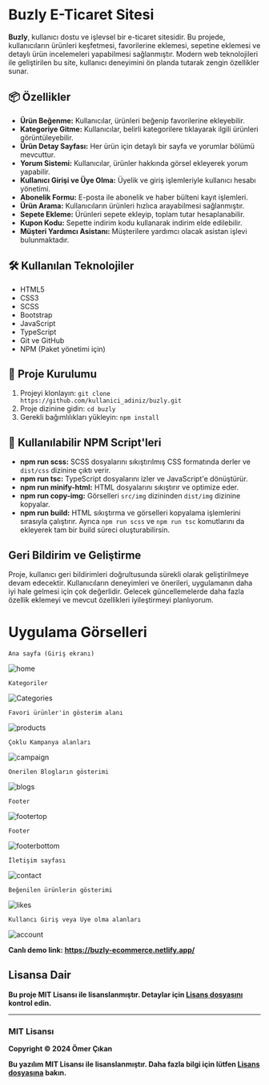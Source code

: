 <h1>Buzly E-Ticaret Sitesi</h1>

<p><strong>Buzly</strong>, kullanıcı dostu ve işlevsel bir e-ticaret sitesidir. Bu projede, kullanıcıların ürünleri keşfetmesi, favorilerine eklemesi, sepetine eklemesi ve detaylı ürün incelemeleri yapabilmesi sağlanmıştır. Modern web teknolojileri ile geliştirilen bu site, kullanıcı deneyimini ön planda tutarak zengin özellikler sunar.</p>

<h2>📦 Özellikler</h2>
<ul>
  <li><strong>Ürün Beğenme:</strong> Kullanıcılar, ürünleri beğenip favorilerine ekleyebilir.</li>
  <li><strong>Kategoriye Gitme:</strong> Kullanıcılar, belirli kategorilere tıklayarak ilgili ürünleri görüntüleyebilir.</li>
  <li><strong>Ürün Detay Sayfası:</strong> Her ürün için detaylı bir sayfa ve yorumlar bölümü mevcuttur.</li>
  <li><strong>Yorum Sistemi:</strong> Kullanıcılar, ürünler hakkında görsel ekleyerek yorum yapabilir.</li>
  <li><strong>Kullanıcı Girişi ve Üye Olma:</strong> Üyelik ve giriş işlemleriyle kullanıcı hesabı yönetimi.</li>
  <li><strong>Abonelik Formu:</strong> E-posta ile abonelik ve haber bülteni kayıt işlemleri.</li>
  <li><strong>Ürün Arama:</strong> Kullanıcıların ürünleri hızlıca arayabilmesi sağlanmıştır.</li>
  <li><strong>Sepete Ekleme:</strong> Ürünleri sepete ekleyip, toplam tutar hesaplanabilir.</li>
  <li><strong>Kupon Kodu:</strong> Sepette indirim kodu kullanarak indirim elde edilebilir.</li>
  <li><strong>Müşteri Yardımcı Asistanı:</strong> Müşterilere yardımcı olacak asistan işlevi bulunmaktadır.</li>
</ul>

<h2>🛠️ Kullanılan Teknolojiler</h2>
<ul>
  <li>HTML5</li>
  <li>CSS3</li>
  <li>SCSS</li>
  <li>Bootstrap</li>
  <li>JavaScript</li>
  <li>TypeScript</li>
  <li>Git ve GitHub</li>
  <li>NPM (Paket yönetimi için)</li>
</ul>

<h2>📁 Proje Kurulumu</h2>
<ol>
  <li>Projeyi klonlayın: <code>git clone https://github.com/kullanici_adiniz/buzly.git</code></li>
  <li>Proje dizinine gidin: <code>cd buzly</code></li>
  <li>Gerekli bağımlılıkları yükleyin: <code>npm install</code></li>
</ol>

<h2>🚀 Kullanılabilir NPM Script'leri</h2>
<ul>
  <li><strong>npm run scss:</strong> SCSS dosyalarını sıkıştırılmış CSS formatında derler ve <code>dist/css</code> dizinine çıktı verir.</li>
  <li><strong>npm run tsc:</strong> TypeScript dosyalarını izler ve JavaScript'e dönüştürür.</li>
  <li><strong>npm run minify-html:</strong> HTML dosyalarını sıkıştırır ve optimize eder.</li>
  <li><strong>npm run copy-img:</strong> Görselleri <code>src/img</code> dizininden <code>dist/img</code> dizinine kopyalar.</li>
  <li><strong>npm run build:</strong> HTML sıkıştırma ve görselleri kopyalama işlemlerini sırasıyla çalıştırır. Ayrıca <code>npm run scss</code> ve <code>npm run tsc</code> komutlarını da ekleyerek tam bir build süreci oluşturabilirsin.</li>
</ul>

<h2>Geri Bildirim ve Geliştirme</h2>
<p>Proje, kullanıcı geri bildirimleri doğrultusunda sürekli olarak geliştirilmeye devam edecektir. Kullanıcıların deneyimleri ve önerileri, uygulamanın daha iyi hale gelmesi için çok değerlidir. Gelecek güncellemelerde daha fazla özellik eklemeyi ve mevcut özellikleri iyileştirmeyi planlıyorum.</p>


<h1>Uygulama Görselleri</h1>

	Ana sayfa (Giriş ekranı)
![home](https://res.cloudinary.com/omercikan/image/upload/v1728759408/1_aqcoay.png)

	Kategoriler
![Categories](https://res.cloudinary.com/omercikan/image/upload/v1728759402/2_j53uld.png)

	Favori ürünler'in gösterim alanı
![products](https://res.cloudinary.com/omercikan/image/upload/v1728759405/3_tgxifb.png)

	Çoklu Kampanya alanları
![campaign](https://res.cloudinary.com/omercikan/image/upload/v1728759426/4_ue6ubs.png)

	Önerilen Blogların gösterimi
![blogs](https://res.cloudinary.com/omercikan/image/upload/v1728759416/5_nnztwh.png)

	Footer
![footertop](https://res.cloudinary.com/omercikan/image/upload/v1728759419/6_k2id7f.png)

	Footer
![footerbottom](https://res.cloudinary.com/omercikan/image/upload/v1728759417/7_wgmsee.png)

	İletişim sayfası
![contact](https://res.cloudinary.com/omercikan/image/upload/v1728759418/8_qmcvuu.png)

	Beğenilen ürünlerin gösterimi
![likes](https://res.cloudinary.com/omercikan/image/upload/v1728759403/12_txjuso.png)

	Kullancı Giriş veya Üye olma alanları
![account](https://res.cloudinary.com/omercikan/image/upload/v1728759422/9_fuvryo.png)

<strong>Canlı demo link:</stron> https://buzly-ecommerce.netlify.app/

<h2>Lisansa Dair</h2>
    <p>Bu proje <strong>MIT Lisansı</strong> ile lisanslanmıştır. Detaylar için <a href="LICENSE">Lisans dosyasını</a> kontrol edin.</p>

  <hr>

  <h3>MIT Lisansı</h3>
  <p>Copyright © 2024 Ömer Çıkan</p>
  <p>Bu yazılım MIT Lisansı ile lisanslanmıştır. Daha fazla bilgi için lütfen <a href="LICENSE">Lisans dosyasına</a> bakın.</p>
